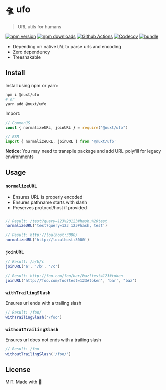 # 🛸 ufo

> URL utils for humans

[![npm version][npm-version-src]][npm-version-href]
[![npm downloads][npm-downloads-src]][npm-downloads-href]
[![Github Actions][github-actions-src]][github-actions-href]
[![Codecov][codecov-src]][codecov-href]
[![bundle][bundle-src]][bundle-href]

- Depending on native `URL` to parse urls and encoding
- Zero dependency
- Treeshakable

## Install

Install using npm or yarn:

```bash
npm i @nuxt/ufo
# or
yarn add @nuxt/ufo
```

Import:

```js
// CommonJS
const { normalizeURL, joinURL } = require('@nuxt/ufo')

// ESM
import { normalizeURL, joinURL } from '@nuxt/ufo'
```

**Notice:** You may need to transpile package and add URL polyfill for legacy environments

## Usage

### `normalizeURL`

- Ensures URL is properly encoded
- Ensures pathname starts with slash
- Preserves protocol/host if provided

```ts

// Result: /test?query=123%20123#hash,%20test
normalizeURL('test?query=123 123#hash, test')

// Result: http://loalhost:3000/
normalizeURL('http://localhost:3000')
```

### `joinURL`

```ts
// Result: /a/b/c
joinURL('a', '/b', '/c')

// Result: http://foo.com/foo/bar/baz?test=123#token
joinURL('http://foo.com/foo?test=123#token', 'bar', 'baz')
```

### `withTrailingSlash`

Ensures url ends with a trailing slash

```ts
// Result: /foo/
withTrailingSlash('/foo')
```

### `withoutTrailingSlash`

Ensures url does not ends with a trailing slash

```ts
// Result: /foo
withoutTrailingSlash('/foo/')
```

## License

MIT. Made with 💖

<!-- Badges -->
[npm-version-src]: https://img.shields.io/npm/v/@nuxt/ufo?style=flat-square
[npm-version-href]: https://npmjs.com/package/@nuxt/ufo

[npm-downloads-src]: https://img.shields.io/npm/dm/@nuxt/ufo?style=flat-square
[npm-downloads-href]: https://npmjs.com/package/@nuxt/ufo

[github-actions-src]: https://img.shields.io/github/workflow/status/nuxt-contrib/ufo/ci/main?style=flat-square
[github-actions-href]: https://github.com/nuxt-contrib/ufo/actions?query=workflow%3Aci

[codecov-src]: https://img.shields.io/codecov/c/gh/nuxt-contrib/ufo/main?style=flat-square
[codecov-href]: https://codecov.io/gh/nuxt-contrib/ufo

[bundle-src]: https://img.shields.io/bundlephobia/minzip/@nuxt/ufo?style=flat-square
[bundle-href]: https://bundlephobia.com/result?p=@nuxt/ufo
